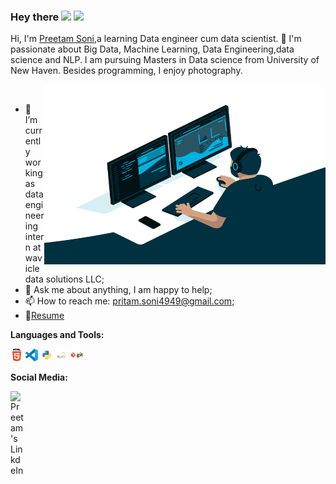 ### Hey there <img src="https://media.giphy.com/media/hvRJCLFzcasrR4ia7z/giphy.gif" width="25px"> ![](https://visitor-badge.glitch.me/badge?page_id=sagarchowdhury.sagarchowdhury)

Hi, I'm [Preetam Soni](https://github.com/psoni4),a learning Data engineer cum data scientist. 🚀 
I'm passionate about Big Data, Machine Learning, Data Engineering,data science and NLP. I am pursuing Masters in Data science from University of New Haven.
Besides programming, I enjoy photography.

 <img align="right" alt="GIF" src="https://github.com/neospeed83/neospeed83/blob/master/code.gif?raw=true" width="450" height="288" />

<br />

- 🌱 I’m currently working as data engineering intern at wavicle data solutions LLC; 
- 💬 Ask me about anything, I am happy to help;
- 📫 How to reach me: pritam.soni4949@gmail.com;
- 📝[Resume](https://drive.google.com/file/d/1ObQsBZNSJ8fN7Y5WHYP0eMNpjD4kxnag/view?usp=sharing)


**Languages and Tools:** 

<code><img height="20" src="https://raw.githubusercontent.com/github/explore/80688e429a7d4ef2fca1e82350fe8e3517d3494d/topics/html/html.png"></code>
<code><img height="20" src="https://raw.githubusercontent.com/github/explore/80688e429a7d4ef2fca1e82350fe8e3517d3494d/topics/visual-studio-code/visual-studio-code.png"></code>
<code><img height="20" src="https://raw.githubusercontent.com/github/explore/80688e429a7d4ef2fca1e82350fe8e3517d3494d/topics/python/python.png"></code>
<code><img height="20" src="https://raw.githubusercontent.com/github/explore/80688e429a7d4ef2fca1e82350fe8e3517d3494d/topics/mysql/mysql.png"></code>
<code><img height="20" src="https://raw.githubusercontent.com/github/explore/80688e429a7d4ef2fca1e82350fe8e3517d3494d/topics/git/git.png"></code>


**Social Media:**

<a href="https://www.linkedin.com/in/preetam-narendra-soni/">
  <img align="left" alt="Preetam 's LinkdeIn" width="22px" src="https://cdn.jsdelivr.net/npm/simple-icons@v3/icons/linkedin.svg" />
</a>


